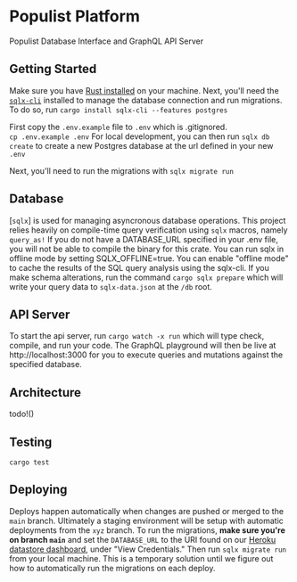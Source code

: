 # Populist Platform

Populist Database Interface and GraphQL API Server

## Getting Started
Make sure you have [Rust installed] on your machine.  Next, you'll need the [`sqlx-cli`] installed to manage the database connection and run migrations.  To do so, run `cargo install sqlx-cli --features postgres` 

First copy the `.env.example` file to `.env` which is .gitignored.  
`cp .env.example .env` For local development, you can then run `sqlx db create` to create a new Postgres database at the url defined in your new `.env` 

Next, you'll need to run the migrations with `sqlx migrate run`

## Database
[`sqlx`] is used for managing asyncronous database operations.  This project relies heavily on compile-time query verification using `sqlx` macros, namely `query_as!`  If you do not have a DATABASE_URL specified in your .env file, you will not be able to compile the binary for this crate.  You can run sqlx in offline mode by setting SQLX_OFFLINE=true.  You can enable "offline mode" to cache the results of the SQL query analysis using the sqlx-cli.  If you make schema alterations, run the command `cargo sqlx prepare` which will write your query data to `sqlx-data.json` at the `/db` root.

## API Server
To start the api server, run `cargo watch -x run` which will type check, compile, and run your code.  The GraphQL playground will then be live at http://localhost:3000 for you to execute queries and mutations against the specified database.  

## Architecture
todo!()

## Testing
`cargo test`

## Deploying
Deploys happen automatically when changes are pushed or merged to the `main` branch. Ultimately a staging environment will be setup with automatic deployments from the `xyz` branch.  To run the migrations, **make sure you're on branch `main`** and set the `DATABASE_URL` to the URI found on our [Heroku datastore dashboard], under "View Credentials."  Then run `sqlx migrate run` from your local machine.  This is a temporary solution until we figure out how to automatically run the migrations on each deploy.







[Rust installed]: https://www.rust-lang.org/tools/install
[`sqlx-cli`]: https://crates.io/crates/sqlx-cli
[Heroku datastore dashboard]: https://data.heroku.com/datastores/35cb347f-6fb1-488f-8f21-02bbd726f5a8#administration